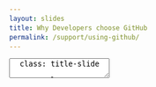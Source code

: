 ```yaml
---
layout: slides
title: Why Developers choose GitHub
permalink: /support/using-github/
---
```


<textarea id="source">
  class: title-slide

  <span class="mega-octicon octicon-mark-github"></span>
  <h1>Why Developers choose GitHub</h1>

  <footer>
    <div class="octicon-spacer"><span class="octicon octicon-logo-github"></span><span class="tagline">how people build software</span></div>
  </footer>
  ---
  class: title-top

  #Developers Using GitHub

  <div class="container">
    <div class="row">
      <div class="col-md-12">
        <div class="card">
          <div class="card-block">
            <div class="card-text"><strong>Section Goal:</strong></div>
            <div class="card-text">Understand GitHub, key product features, and how developers work together.</div>
          </div>
        </div>
      </div>
    </div>
    <div class="row">
      <div class="col-md-6">
        <div class="card">
          <div class="card-block">
            <div class="card-img-top text-left"><span class="mega-octicon octicon-checklist"></span><strong>&nbsp;Why Developers ❤️ GitHub</strong></div>
            <ul class="card-text">
              <li>GitHub Overview</li>
              <li>Key Product Features</li>
              <li>Platform - Capability Matrix</li>
              <li>Integrations</li>
            </ul>
          </div>
        </div>
      </div>
      <div class="col-md-6">
        <div class="card">
          <div class="card-block">
            <div class="card-img-top text-left"><span class="mega-octicon octicon-checklist"></span><strong>Why Enterprise ❤️ GitHub</strong></div>
            <ul class="card-text">
              <li>Project Management</li>
              <li>Security</li>
              <li>Recruitment and Retention</li>
              <li>Exploring the Platform</li>
            </ul>
          </div>
        </div>
      </div>
    </div>
        <div class="row">
      <div class="col-md-12">
        <div class="card">
          <div class="card-block">
            <div class="card-text"><em>"Every business will be a software business"</em> - Satya Nadella</div>
          </div>
        </div>
      </div>
    </div>
  </div>

  <footer>
    <div class="octicon-spacer"><span class="octicon octicon-logo-github"></span><span class="tagline">how people build software</span></div>
  </footer>
  ---
  class: title-top

  #GitHub Overview

  <div class="container">
    <div class="row">
      <div class="col-md-12">
        <div class="card">
          <div class="card-block">
            <div class="card-text"><strong>GitHub Key Facts </strong> </div>
          </div>
        </div>
      </div>
    </div>
    <div class="row">
      <div class="col-md-4">
        <div class="card">
          <div class="card-block">
            <div class="card-text">Founded </div>
            <ul class="card-text">
              <li>2008</li>
            </ul>
          </div>
        </div>
      </div>
      <div class="col-md-4">
        <div class="card">
          <div class="card-block">
            <div class="card-text">Total Registered Users </div>
            <ul class="card-text">
              <li>18M</li>
            </ul>
          </div>
        </div>
      </div>
      <div class="col-md-4">
        <div class="card">
          <div class="card-block">
            <div class="card-text">Total Repositories </div>
            <ul class="card-text">
              <li>48M</li>
            </ul>
          </div>
        </div>
      </div>
    </div>
    <div class="row">
      <div class="col-md-4">
        <div class="card">
          <div class="card-block">
            <div class="card-text">Employees </div>
            <ul class="card-text">
              <li>600+</li>
            </ul>
          </div>
        </div>
      </div>
      <div class="col-md-4">
        <div class="card">
          <div class="card-block">
            <div class="card-text">Paying Organizations </div>
            <ul class="card-text">
              <li>>60,000+</li>
            </ul>
          </div>
        </div>
      </div>
      <div class="col-md-4">
        <div class="card">
          <div class="card-block">
            <div class="card-text">Universities Using GitHub </div>
            <ul class="card-text">
              <li>1000+</li>
            </ul>
          </div>
        </div>
      </div>
    </div>
    <div class="row">
      <div class="col-md-12">
        <div class="card">
          <div class="card-block">
            <div class="card-text">The World's Largest Developer Community: </div>
            <ul class="card-text">
              <li>Repositories growing much faster than users</li>
              <li>Adding 10k-15k new users everyday to GitHub community</li>
            </ul>
          </div>
        </div>
      </div>
    </div>
  </div>


  <footer>
    <div class="octicon-spacer"><span class="octicon octicon-logo-github"></span><span class="tagline">how people build software</span></div>
  </footer>  
  ---
  class: title-top

  # GitHub Overview - A Brief History
  <div class="container">
      <div class="row">
      <div class="col-md-12">
        <div class="card">
          <div class="card-block">
            <div class="card-text"><strong>A Brief History of GitHub</strong></div>
          </div>
        </div>
      </div>
    </div>
    <div class="row">
    <div class="col-md-12">
    <div class="card-group">
      <div class="card">
        <div class="card-block">
          <h5 class="card-title">2008. Social Coding</h5>
          <section>
          <ul class="card-text">
          <li>GitHub launches a social software platform that makes it easy for anyone to share code </li>
          </ul>
          </section>
        </div>
       </div>
        <div class="card">
        <div class="card-block">
          <h5 class="card-title">2010. Corp Teams</h5>
          <section>
          <ul class="card-text">
          <li>Usage expands to include working groups and project teams within corporations </li>
          </ul>
          </section>
        </div>
      </div>
      <div class="card">
        <div class="card-block">
          <h5 class="card-title">2010. Enterprise</h5>
          <section>
          <ul class="card-text">
          <li>Major enterprises begin to leverage the GitHub approach to software development </li>
          </ul>
          </section>
        </div>
      </div>
      <div class="card">
        <div class="card-block">
          <h5 class="card-title">2016. Managed GHE</h5>
          <section>
          <ul class="card-text">
          <li>GitHub partners with MSPs to provide GitHub Enterprise for customers</li>
          </ul>
          </section>
        </div>
      </div>
    </div>
  </div>
  </div>
  </div>
  <footer>
    <div class="octicon-spacer"><span class="octicon octicon-logo-github"></span><span class="tagline">how people build software</span></div>
  </footer>
  ---
  class: title-top

  # Product Offering Overview
  <div class="container">
    <div class="col-md-12">
    <div class="card-group">
      <div class="card">
        <div class="card-block">
        <div class="card-img-top text-center"><span class="mega-octicon octicon-logo-github"></span></div>
        <div class="card-title"><a href="https://github.com" target="_blank"><h3>GitHub.com</h3></a></div>
        <p class="card-text"><strong>GitHub.com</strong> is the <i>hosted</i> version of GitHub, which is fully managed for you in our datacenter.  We currently host over 48m repositories and 18m users in our infrastructure. GitHub.com proudly hosts the largest collection and community of Open Source software development, and allows developers to easily collaborate on code. <a href="https://enterprise.github.com/downloads/en/comvsenterprise-082415.pdf">Learn more ...</a></p>
        </div>
       </div>
        <div class="card">
        <div class="card-block">
        <div class="card-img-top text-center"><span class="mega-octicon octicon-mark-github"></span> <span class="mega-octicon octicon-server"></span> <span class="mega-octicon octicon-database"></span></div>
        <div class="card-title"><a href="https://enterprise.github.com" target="_blank"><h3>GitHub Enterprise</h3></a></div>
        <p class="card-text"><strong>GitHub Enterprise</strong> is the <i>on-premises</i> version of GitHub, which you can deploy and manage in your own, secure environment. <a href="https://enterprise.github.com/downloads/en/comvsenterprise-082415.pdf">Learn more ...</a></p>
        </div>
        <div class="card">
        <div class="card-block">
          <div class="card-img-top text-center"><span class="mega-octicon octicon-mark-github"></span> <span class="mega-octicon octicon-server"></span> <span class="mega-octicon octicon-database"></span></div>
          <div class="card-title"><a href="https://enterprise.github.com" target="_blank"><h3>Hosted GHE</h3></a></div>
          <p class="card-text"><strong>GitHub Enterprise</strong> can be offered as a hosted solution with Managed Service Providers like IBM Bluemix. <a href="https://developer.ibm.com/bluemix/2016/02/22/github-enterprise-service/">Learn more ...</a></p>
        </div>
      </div>
      </div>
    </div>
  </div>
  </div>
  <footer>
    <div class="octicon-spacer"><span class="octicon octicon-logo-github"></span><span class="tagline">how people build software</span></div>
  </footer>
  ---
  class: title-top

  # Features Developers and Leaders Can't Live Without
  <div class="container">
    <div class="col-md-12">
    <div class="card-group">
      <div class="card">
        <div class="card-block">
        <div class="card-img-top text-center"><span class="mega-octicon octicon-comment-discussion"></span></div>
            <div class="card-title">Boost Team Productivity</div>
            <ul class="card-text">
              <li>@mentions</li>
              <li>issues</li>
              <li>projects</li>
              <li>file editor</li>
              <li>fuzzy file search</li>
              <li>news feed</li>
            </ul>
        </div>
       </div>
        <div class="card">
        <div class="card-block">
        <div class="card-img-top text-center"><span class="mega-octicon octicon-git-pull-request"></span></div>
            <div class="card-title">Improve Code Quality</div>
            <ul class="card-text">
              <li>pull requests</li>
              <li>code review</li>
              <li>protected branches + permissions</li>
              <li>line comments</li>
              <li>split differences</li>
              <li>signed commits</li>
              <li>integrations</li>
            </ul>
        </div>
      </div>
      <div class="card">
        <div class="card-block">
        <div class="card-img-top text-center"><span class="mega-octicon octicon-checklist"></span></div>
            <div class="card-title">Increase Efficiency</div>
            <ul class="card-text">
              <li>code search</li>
              <li>continuous integration</li>
              <li>releases + tags</li>
              <li>pulse &amp; graphs</li>
              <li>integrations</li>
              <li>Seamless API</li>
            </ul>
        </div>
      </div>
    </div>
  </div>
  </div>
  <footer>
    <div class="octicon-spacer"><span class="octicon octicon-logo-github"></span><span class="tagline">how people build software</span></div>
  </footer>
  ---
  class: title-top

  #Platform - Capability Matrix

  <div class="container">
    <div class="row">
      <div class="col-md-4">
        <div class="card">
          <div class="card-block">
            <div class="card-img-top text-center"><span class="mega-octicon octicon-comment-discussion"></span></div>
            <div class="card-title">Boost Team Productivity</div>
          </div>
        </div>
      </div>
      <div class="col-md-4">
        <div class="card">
          <div class="card-block">
            <div class="card-img-top text-center"><span class="mega-octicon octicon-git-pull-request"></span></div>
            <div class="card-title">Improve Code Quality</div>
          </div>
        </div>
      </div>
      <div class="col-md-4">
        <div class="card">
          <div class="card-block">
            <div class="card-img-top text-center"><span class="mega-octicon octicon-checklist"></span></div>
            <div class="card-title">Increase Efficiency</div>
          </div>
        </div>
      </div>
    </div>
    <div class="row">
      <div class="col-md-12">
        <div class="card">
          <div class="card-block">
            <div class="card-title">Development - Engineering Department Programs</div>
            <h4 class="card-text">
              <span class="label label-primary">ALM - Application Lifecycle Management</span>
              <span class="label label-primary">Agile Transformation</span>
              <span class="label label-primary">DevOps - CI/CD</span>
              <span class="label label-primary">VCS Migration</span>
              <span class="label label-primary">Microservices Architecture</span>
              <span class="label label-primary">Big Data Analytics</span>
            </h4>
          </div>
        </div>
      </div>
    </div>
    <div class="row">
      <div class="col-md-12">
        <div class="card">
          <div class="card-block">
            <div class="card-title">Infrastructure - Operations Department Programs</div>
            <h4 class="card-text">
              <span class="label label-success">DevOps - Configuration Management</span>
              <span class="label label-success">IaaS - Infrastructure as a Service</span>
              <span class="label label-success">PaaS - Platform as a Service</span>
              <span class="label label-success">Infrastructure as Code</span>
              <span class="label label-success">Hybrid Cloud</span>
              <span class="label label-success">Infrastructure Automation</span>
              <span class="label label-success">Containers</span>
            </h4>
          </div>
        </div>
      </div>
    </div>
  </div>

  <footer>
    <div class="octicon-spacer"><span class="octicon octicon-logo-github"></span><span class="tagline">how people build software</span></div>
  </footer>
  ---
  class: title-top
  #Integrations

  <div class="container">
    <div class="row">
      <div class="col-md-12">
        <div class="card">
          <div class="card-block">
            <div class="card-title">Integrations to Boost Developer Productivity</div>
            <div class="card-text">
            <center><img src="/images/integrations-directory-graphic.svg" height='60%' width='60%'></center>
            </div>
          </div>
        </div>
      </div>
     </div>
    <div class="row">
      <div class="col-md-12">
        <div class="card">
          <div class="card-block">
            <div class="card-title">Integrations to Boost Developer Productivity</div>
            <div class="card-text">
               <ul>
                  <li>Developers use their favorite tools with GitHub</li>
                  <li>Continuous Integration and Continuous Delivery automate build and delivery of releases</li>
                  <li>Project Management tools give insight to all parts of the development chain</li>
                  <li>We list "best-of-breed" integrations on our integrations page</li>
                </ul>
              </div>
          </div>
        </div>
      </div>
     </div>
    </div>
  </div>

  <footer>
   <div class="octicon-spacer"><span class="octicon octicon-logo-github"></span><span class="tagline">how people build software</span></div>
  </footer>
  ---
  class: title-top

  #Integrations-Detailed

  <div class="container">
    <div class="row">
      <div class="col-md-12">
        <div class="card">
          <div class="card-block">
            <div class="card-text"><strong>Commonly Seen and Used Integrations</strong> </div>
          </div>
        </div>
      </div>
    </div>
    <div class="row">
      <div class="col-md-4">
        <div class="card">
          <div class="card-block">
            <div class="card-text"></div>
            <center><img border="1px" src="/images/cloudbees.png" height="50px" width="50px" alt="Cloudbees">
            <br><small>Jenkins in the Cloud</small></center>
            <ul class="card-text">
            </ul>
          </div>
        </div>
      </div>
      <div class="col-md-4">
        <div class="card">
          <div class="card-block">
            <div class="card-text"></div>
            <center><img src="/images/travis.png" height="50px" width="50px">
            <br><small>Travis CI</small></center>
            <ul class="card-text">
            </ul>
          </div>
        </div>
      </div>
      <div class="col-md-4">
        <div class="card">
          <div class="card-block">
            <div class="card-text"></div>
            <center><img src="/images/circleci.png" alt="Circle CI" height="50px" width="50px">
            <br><small>Circle CI</small></center>
            <ul class="card-text">
            </ul>
          </div>
        </div>
      </div>
    </div>
    <div class="row">
      <div class="col-md-4">
        <div class="card">
          <div class="card-block">
            <div class="card-text"></div>
            <center><img src="/images/jira.png" height="50px" width="50px" alt="JIRA">
            <br><small>JIRA</small></center>
            <ul class="card-text">
            </ul>
          </div>
        </div>
      </div>
      <div class="col-md-4">
        <div class="card">
          <div class="card-block">
            <div class="card-text"></div>
            <center><img src="/images/slack.png" height="50px" width="50px" alt="Slack">
            <br><small>Slack</small></center>
            <ul class="card-text">
            </ul>
          </div>
        </div>
      </div>
      <div class="col-md-4">
        <div class="card">
          <div class="card-block">
            <div class="card-text"></div>
            <center><img src="/images/zenhub.png" height="50px" width="50px" alt="ZenHub">
            <br><small>ZenHub</small></center>
            <ul class="card-text">
            </ul>
          </div>
        </div>
      </div>
    </div>
    <div class="row">
      <div class="col-md-4">
        <div class="card">
          <div class="card-block">
            <div class="card-text"></div>
            <ul class="card-text">
            <center><img src="/images/vso.png" height="50px" width="50px" alt="VSO">
            <br><small>GitHub for VSO</small></center>
            </ul>
          </div>
        </div>
      </div>
      <div class="col-md-4">
        <div class="card">
          <div class="card-block">
            <div class="card-text"></div>
            <center><img src="/images/sonarqube.png" height="50px" width="50px" alt="SonarQube">
            <br><small>SonarQube</small></center>
            <ul class="card-text">
            </ul>
          </div>
        </div>
      </div>
      <div class="col-md-4">
        <div class="card">
          <div class="card-block">
          <div class="card-text"></div>
          <center><img src="/images/myget.png" height="50px" width=50px" alt="MyGet">
          <br><small>MyGet</small></center>
            <ul class="card-text">
            </ul>
          </div>
        </div>
       </div>
      </div>
     </div>
  </div>
  ---
  class: title-slide

  <span class="mega-octicon octicon-mark-github"></span>
  <h1>Why Enterprise ❤️ GitHub</h1>

  <footer>
    <div class="octicon-spacer"><span class="octicon octicon-logo-github"></span><span class="tagline">how people build software</span></div>
  </footer>
  ---
  class: title-top
  #Projects

  <div class="container">
    <div class="row">
      <div class="col-md-12">
        <div class="card">
          <div class="card-block">
            <div class="card-title"></div>
            <div class="card-text">
            <center><img src="/images/projects.gif" height="40%" width="40%"></center>
            </div>
          </div>
        </div>
      </div>
     </div>
    <div class="row">
      <div class="col-md-12">
        <div class="card">
          <div class="card-block">
            <div class="card-title">Manage Projects directly on GitHub</div>
            <div class="card-text">
               <ul>
                  <li>Developers can apply Agile techniques to Issue Management</li>
                  <li>Can replace, or work in tandem with other Project Mgt Software</li>
                  <li>Allows developers to focus on what they do best</li>
                  <li>WebHooks + API give infinite extensibility to projects</li>
                </ul>
              </div>
          </div>
        </div>
      </div>
     </div>
    </div>
  </div>

  <footer>
   <div class="octicon-spacer"><span class="octicon octicon-logo-github"></span><span class="tagline">how people build software</span></div>
  </footer>
  ---
  class: title-top

  # Security from all angles
  <div class="container">
      <div class="row">
      <div class="col-md-12">
        <div class="card">
          <div class="card-block">
            <div class="card-text"><strong>Infrastructure, Code, Platform</strong></div>
          </div>
        </div>
      </div>
    </div>
    <div class="row">
    <div class="col-md-12">
    <div class="card-group">
      <div class="card">
        <div class="card-block">
          <h5 class="card-title">Infrastructure</h5>
          <section>
          <ul class="card-text">
            <li>Single appliance</li>
            <li>Hosted in chosen environment</li>
            <li>Maintain existing compliance</li>
            <li>Simple licensing</li>
          </ul>
          </section>
        </div>
       </div>
        <div class="card">
        <div class="card-block">
          <h5 class="card-title">Code</h5>
          <section>
          <ul class="card-text">
            <li>GPG Signed Commits</li>
            <li>Code Review</li>
            <li>Protected Branches</li>
            <li>Branch Permissions</li>
          </ul>
          </section>
        </div>
      </div>
      <div class="card">
        <div class="card-block">
          <h5 class="card-title">Security</h5>
          <section>
          <ul class="card-text">
            <li>Flexible API</li>
            <li>Monitoring via SNMP</li>
            <li>Audit Logging</li>
            <li>3rd party logging services</li>
          </ul>
          </section>
        </div>
      </div>
    </div>
  </div>
  </div>
  </div>
  <footer>
    <div class="octicon-spacer"><span class="octicon octicon-logo-github"></span><span class="tagline">how people build software</span></div>
  </footer>
  ---
  class: title-top

  # Recruitment and Retention
  <div class="container">
      <div class="row">
      <div class="col-md-12">
        <div class="card">
          <div class="card-block">
            <div class="card-text"><strong>GitHub as a long-term investment for Enterprise Success</strong></div>
          </div>
        </div>
      </div>
    </div>
    <div class="row">
    <div class="col-md-12">
    <div class="card-group">
      <div class="card">
        <div class="card-block">
          <h5 class="card-title">Recruitment</h5>
          <section>
          <ul class="card-text">
            <li>GitHub Student Pack</li>
            <li>GitHub as part of Higher Education</li>
            <li><code>git</code> has won the SCM battle</li>
            <li>GitHub Education Pack</li>
          </ul>
          </section>
        </div>
       </div>
        <div class="card">
        <div class="card-block">
          <h5 class="card-title">Retention</h5>
          <section>
          <ul class="card-text">
            <li>New hires learning git</li>
            <li>Average Software Developer age is 25-31</li>
            <li>Developers already using GitHub for fun</li>
            <li>Software Developing w/collaboration</li>
          </ul>
          </section>
        </div>
      </div>
    </div>
  </div>
  </div><br />
    <div class="row">
      <div class="col-md-12">
        <div class="card">
          <div class="card-block">
            <div class="card-text"><a href="https://hbr.org/2016/04/how-i-hired-an-entirely-remote-workforce"><i>I’m not interested in traditional résumés — everything I need to know about someone’s skill set can be learned from his or her LinkedIn or GitHub profile.</i></a></div>
          </div>
        </div>
      </div>
    </div>
   </div>
  <footer>
    <div class="octicon-spacer"><span class="octicon octicon-logo-github"></span><span class="tagline">how people build software</span></div>
  </footer>
  ---
  class: title-slide

  <span class="mega-octicon octicon-mark-github"></span>
  <h1>Exploring the Platform</h1>

  <footer>
    <div class="octicon-spacer"><span class="octicon octicon-logo-github"></span><span class="tagline">how people build software</span></div>
  </footer>
  ---
  class: title-top

  # About the Platform

  <div class="container">
    <div class="row">
      <div class="col-md-12">
        <div class="card">
          <div class="card-block">
            <div class="card-img-top text-left"><span class="mega-octicon acticon-checklist"></span><strong>&nbsp;Our philosophy</strong></div>
            <ul class="card-text">
            </ul>
          </div>
        </div>
      </div>
    </div>
    <div class="row">
      <div class="col-md-6">
        <div class="card">
          <div class="card-block">
            <div class="card-img-top text-left"><span class="mega-octicon octicon-checklist"></span><strong>&nbsp;Well-Thought Out</strong></div>
            <ul class="card-text">
            <li>Designed around developer-love</li>
            <li>Carefully considered UX</li>
            <li>The sum is greater than the parts</li>
            <li>Collaboration breeds creativity</li>
            <li>Developers don't have to work in a vacuum</li>
            </ul>
          </div>
        </div>
      </div>
      <div class="col-md-6">
        <div class="card">
          <div class="card-block">
            <div class="card-img-top text-left"><span class="mega-octicon octicon-checklist"></span><strong>&nbsp;InnerSourcing</strong></div>
            <ul class="card-text">
            <li>These tools enable Inner Source</li>
            <li>Developers share and reuse</li>
            <li>Encourage open-communication</li>
            <li>Pull Request as a key concepts</li>
            <li>Code Review and Continuous Integration</li>
            </ul>
          </div>
        </div>
      </div>
    </div>
  </div>
  <footer>
    <div class="octicon-spacer"><span class="octicon octicon-logo-github"></span><span class="tagline">how people build software</span></div>
   </footer>
  ---
  class: title-top
  #GitHub Flow

  <div class="container">
    <div class="row">
      <div class="col-md-12">
        <div class="card">
          <div class="card-block">
            <div class="card-title">The GitHub Flow</div>
            <div class="card-text">
            <center><img src="/images/gflow.png"></center> 
            </div>
          </div>
        </div>
      </div>     
     </div>
    <div class="row">
      <div class="col-md-6">
        <div class="card">
          <div class="card-block">
            <div class="card-title">Why Developers Love GitHub Flow</div>
            <div class="card-text">
            <ul>
            <small>
            <li>A streamlined way to Work</li>
            <li>Breeds collaboration</li>
            <li>Bugs are found at time of Pull Request</li>
            <li>Decrease number of meetings</li>
            </small>
            </ul> 
            </div>
          </div>
        </div>
      </div>
      <div class="col-md-6">
        <div class="card">
          <div class="card-block">
            <div class="card-title">Why Leadership Loves GitHub Flow</div>
            <div class="card-text">
            <ul>
            <small>
            <li>Accelerate release cycles</li>
            <li>Decrease the value/cost of bugs</li>
            <li>Build community your teams</li>
            <li>Visibility breeds code-reuse</li>
            </small>
            </ul> 
            </div>
          </div>
        </div>
      </div>     
     </div>
  </div>
  <footer>
    <div class="octicon-spacer"><span class="octicon octicon-logo-github"></span><span class="tagline">how people build software</span></div>
  </footer>



  <footer>
    <div class="octicon-spacer"><span class="octicon octicon-logo-github"></span><span class="tagline">how people build software</span></div>
  </footer>
</textarea>
